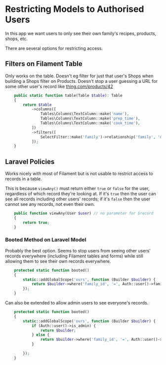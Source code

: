# Restricting Models to Authorised Users

In this app we want users to only see their own family's recipes,
products, shops, etc.

There are several options for restricting access.

## Filters on Filament Table

Only works on the table. Doesn't eg filter for just that user's Shops 
when building a Shops filter on Products. Doesn't stop a user guessing 
a URL for some other user's record like [thing.com/products/42](https://google.com/)

````php
    public static function table(Table $table): Table
    {
        return $table
            ->columns([
                Tables\Columns\TextColumn::make('name'),
                Tables\Columns\TextColumn::make('prep_time'),
                Tables\Columns\TextColumn::make('cook_time'),
            ])
            ->filters([
                SelectFilter::make('family')->relationship('family', 'name'),
            ]);
    }
````

## Laravel Policies

Works nicely with most of Filament but is not usable to restrict
access to records in a table.

This is because `viewAny()` must return either `true` or `false` 
for the user, regardless of which record they're looking at.
If it's `true` then the user can see all records including 
other users' records; if it's `false` then the user cannot see 
any records, not even their own.

````php
    public function viewAny(User $user) // no parameter for $record
    {
        return true;
    }
````

### Booted Method on Laravel Model

Probably the best option. Seems to stop users from seeing other
users' records everywhere (including Filament tables and forms)
while still allowing them to see their own records everywhere.

````php
    protected static function booted()
    {
        static::addGlobalScope('ours', function (Builder $builder) {
            return $builder->where('family_id', '=', Auth::user()->family_id);
        });
    }
````

Can also be extended to allow admin users to see everyone's records.

````php
    protected static function booted()
    {
        static::addGlobalScope('ours', function (Builder $builder) {
            if (Auth::user()->is_admin) {
                return $builder;
            } else {
                return $builder->where('family_id', '=', Auth::user()->family_id);    
            }
            
        });
    }
````
